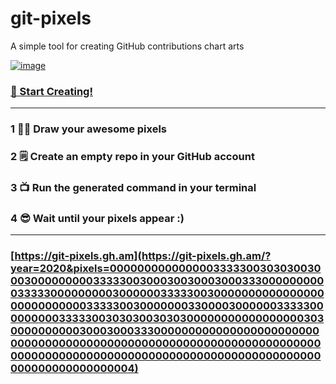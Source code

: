 # git-pixels

A simple tool for creating GitHub contributions chart arts


[![image](https://user-images.githubusercontent.com/3959008/80696044-ddb61e80-8ae7-11ea-935b-a88edf2e15c3.png)](https://git-pixels.gh.am/?year=2020&pixels=00000000000000033333003030300300030000000003333300300030030003000333000000000033333000000000300000033333003000000000000000000000000000333330030000000330000300000033333000000000333330030303003030300000000000000000303000000000030003000333000000000000000000000000000000000000000000000000000000000000000000000000000000000000000000000000000000000000000000000000000000000004)


<p align="center">
  <h3>
    <a href="https://git-pixels.gh.am/?year=2020&pixels=00000000000000033333003030300300030000000003333300300030030003000333000000000033333000000000300000033333003000000000000000000000000000333330030000000330000300000033333000000000333330030303003030300000000000000000303000000000030003000333000000000000000000000000000000000000000000000000000000000000000000000000000000000000000000000000000000000000000000000000000000000004" target="_blank">🚀 Start Creating!</a>
  </h3>
</p>

-----


### 1 👨‍🎨  Draw your awesome pixels 

### 2 🗒  Create an empty repo in your GitHub account 

### 3 📺  Run the generated command in your terminal

### 4 😎  Wait until your pixels appear :)


------



### [https://git-pixels.gh.am](https://git-pixels.gh.am/?year=2020&pixels=00000000000000033333003030300300030000000003333300300030030003000333000000000033333000000000300000033333003000000000000000000000000000333330030000000330000300000033333000000000333330030303003030300000000000000000303000000000030003000333000000000000000000000000000000000000000000000000000000000000000000000000000000000000000000000000000000000000000000000000000000000004)



